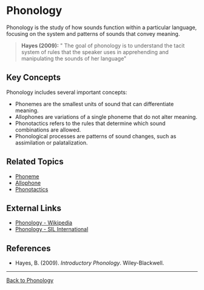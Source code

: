 # Phonology

Phonology is the study of how sounds function within a particular language, focusing on the system and patterns of sounds that convey meaning.

> **Hayes (2009):**
> " The goal of phonology is to understand the tacit system of
rules that the speaker uses in apprehending and manipulating the sounds of her
language"

## Key Concepts

Phonology includes several important concepts:

- Phonemes are the smallest units of sound that can differentiate meaning.
- Allophones are variations of a single phoneme that do not alter meaning.
- Phonotactics refers to the rules that determine which sound combinations are allowed.
- Phonological processes are patterns of sound changes, such as assimilation or palatalization.


## Related Topics

- [Phoneme](Phoneme.md)
- [Allophone](Allophone.md)
- [Phonotactics](../Advanced/Phonotactics.md)

## External Links

- [Phonology - Wikipedia](https://en.wikipedia.org/wiki/Phonology)
- [Phonology - SIL International](https://glossary.sil.org/subject/phonology)

## References

- Hayes, B. (2009). *Introductory Phonology*. Wiley-Blackwell.

---

[Back to Phonology](../README.md)
